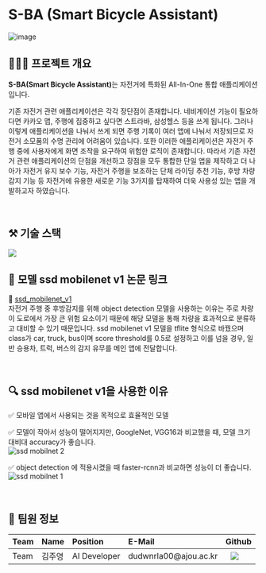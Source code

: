 # S-BA (Smart Bicycle Assistant)


![image](https://github.com/Smart-Bicycle-Assistant/sba-frontend-web/assets/86648265/439df8da-7b4c-40e5-8ea8-392d80e3cfa6)

## 👩🏻‍💻 프로젝트 개요
<b>S-BA(Smart Bicycle Assistant)</b>는 자전거에 특화된 All-In-One 통합 애플리케이션입니다. 

기존 자전거 관련 애플리케이션은 각각 장단점이 존재합니다. 네비게이션 기능이 필요하다면 카카오 맵, 주행에 집중하고 싶다면 스트라바, 삼성헬스 등을 쓰게 됩니다. 그러나 이렇게 애플리케이션을 나눠서 쓰게 되면 주행 기록이 여러 앱에 나눠서 저장되므로 자전거 소모품의 수명 관리에 어려움이 있습니다. 또한 이러한 애플리케이션은 자전거 주행 중에 사용자에게 화면 조작을 요구하여 위험한 로직이 존재합니다. 따라서 기존 자전거 관련 애플리케이션의 단점을 개선하고 장점을 모두 통합한 단일 앱을 제작하고 더 나아가 자전거 유지 보수 기능, 자전거 주행을 보조하는 단체 라이딩 추천 기능, 후방 차량 감지 기능 등 자전거에 유용한 새로운 기능 3가지를 탑재하여 더욱 사용성 있는 앱을 개발하고자 하였습니다.


<br/>

## ⚒️ 기술 스택
<img src="https://img.shields.io/badge/tensorflow lite-FF6F00?style=for-the-badge&logo=tensorflow&logoColor=white"/>

 
<br />

## 📄 모델 ssd mobilenet v1 논문 링크
🔗 <a href="https://arxiv.org/abs/1704.04861">ssd_mobilenet_v1</a><br/>
자전거 주행 중 후방감지를 위해 object detection 모델을 사용하는 이유는 주로 차량이 도로에서 가장 큰 위험 요소이기 때문에 해당 모델을 통해 차량을 효과적으로 분류하고 대비할 수 있기 때문입니다. ssd mobilenet v1 모델을 tflite 형식으로 바꿨으며 class가 car, truck, bus이며 score threshold를 0.5로 설정하고 이를 넘을 경우, 일반 승용차, 트럭, 버스의 감지 유무를 메인 앱에 전달합니다.


<br/>

## 🔍 ssd mobilenet v1을 사용한 이유
✅ 모바일 앱에서 사용되는 것을 목적으로 효율적인 모델
<br/>

✅ 모델이 작아서 성능이 떨어지지만, GoogleNet, VGG16과 비교했을 때, 모델 크기 대비대 accuracy가 좋습니다.
<br/>
![ssd mobilnet 2](https://github.com/Smart-Bicycle-Assistant/sba-rear-detection/assets/101545983/2a3cfb2a-5573-4453-9914-1be48c1dcd23)

✅ object detection 에 적용시켰을 때 faster-rcnn과 비교하면 성능이 더 좋습니다.
<br/>
![ssd mobilnet 1](https://github.com/Smart-Bicycle-Assistant/sba-rear-detection/assets/101545983/43adbcbe-a628-4ade-9e98-c3edf707c31a)


<br/>


## 📁 팀원 정보

 <table align="justify">
<thead>
<tr>
<th style="text-align:left">Team</th>
<th style="text-align:left">Name</th>
<th style="text-align:left">Position</th>
<th style="text-align:left">E-Mail</th>
<th style="text-align:left">Github</th>
</tr> 
</thead>
<tbody>     
<tr>
<td style="text-align:left">Team</td>
<td style="text-align:left">김주영</td>
<td style="text-align:left">AI Developer</td>
<td style="text-align:left">dudwnrla00@ajou.ac.kr</td>
<td style="text-align:left"><a href="https://github.com/kimjuyoung00">
<img src="http://img.shields.io/badge/kimjuyoung00-655ced?style=social&logo=github&color=informational" style="height : auto; margin-left : 10px; margin-right : 10px;"/>
</a></td>
</tr>
</tbody>
</table>

<br />
